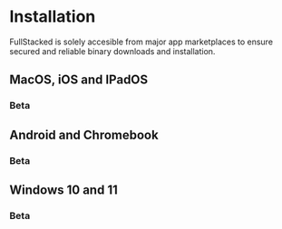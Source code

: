 # Installation

FullStacked is solely accesible from major app marketplaces to ensure secured and reliable binary downloads and installation.

## MacOS, iOS and IPadOS

### Beta

## Android and Chromebook

### Beta

## Windows 10 and 11

### Beta
